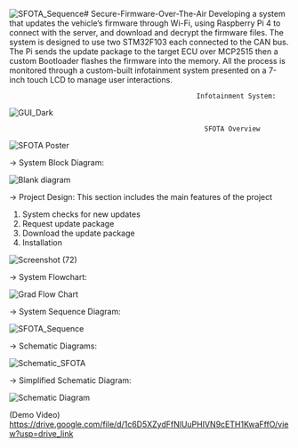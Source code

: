 ![SFOTA_Sequence](https://github.com/OmarElsehity/Secure-Firmware-Over-The-Air/assets/79268813/d058c625-1c47-4687-b33d-528926621a4b)# Secure-Firmware-Over-The-Air
Developing a system that updates the vehicle’s firmware through Wi-Fi, using Raspberry Pi 4 to connect with the server, and download and decrypt the firmware files. The system is designed to use two STM32F103 each connected to the CAN bus. The Pi sends the update package to the target ECU over MCP2515 then a custom Bootloader flashes the firmware into the memory. All the process is monitored through a custom-built infotainment system presented on a 7-inch touch LCD to manage user interactions.

                                                   Infotainment System:
                                                   
![GUI_Dark](https://github.com/OmarElsehity/Secure-Firmware-Over-The-Air/assets/79268813/04321e98-5e83-40d1-ae43-871a3d372d2b)


                                                     SFOTA Overview 

![SFOTA Poster](https://github.com/OmarElsehity/Secure-Firmware-Over-The-Air/assets/79268813/9b20712d-a8c3-4d37-a342-18afe1f2d786)
    

-> System Block Diagram:

![Blank diagram](https://github.com/OmarElsehity/Secure-Firmware-Over-The-Air/assets/79268813/d9d8b0aa-5a0d-4105-8775-40571a3df725)


-> Project Design:
This section includes the main features of the project
1. System checks for new updates
2. Request update package
3. Download the update package
4. Installation

![Screenshot (72)](https://github.com/OmarElsehity/Secure-Firmware-Over-The-Air/assets/79268813/49a31ebe-f44e-4fee-a66e-3bcd8c2d0056)
 

-> System Flowchart:

![Grad Flow Chart](https://github.com/OmarElsehity/Secure-Firmware-Over-The-Air/assets/79268813/f4012d5c-93ea-4e95-84f4-228c27ec2d83)


-> System Sequence Diagram:

![SFOTA_Sequence](https://github.com/OmarElsehity/Secure-Firmware-Over-The-Air/assets/79268813/ae3e8564-04ea-40c6-9af0-f11a2afdeec4)


-> Schematic Diagrams:

![Schematic_SFOTA](https://github.com/OmarElsehity/Secure-Firmware-Over-The-Air/assets/79268813/06b221cb-8824-4789-832b-d6383c55796b)

-> Simplified Schematic Diagram:

![Schematic Diagram](https://github.com/OmarElsehity/Secure-Firmware-Over-The-Air/assets/79268813/1d1297fa-0a09-492e-85df-eab430b91b8f)


(Demo Video) 
https://drive.google.com/file/d/1c6D5XZydFfNlUuPHIVN9cETH1KwaFffO/view?usp=drive_link

